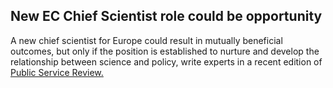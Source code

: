 ## New EC Chief Scientist role could be opportunity

A new chief scientist for Europe could result in mutually beneficial outcomes, but only if the position is established to nurture and develop the relationship between science and policy, write experts in a recent edition of [Public Service Review.](http://www.publicservice.co.uk/news_story.asp?id=13319)  